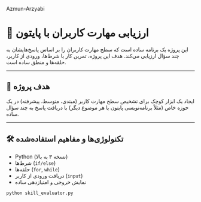  Azmun-Arzyabi

# 🧠 ارزیابی مهارت کاربران با پایتون

این پروژه یک برنامه ساده است که سطح مهارت کاربران را بر اساس پاسخ‌هایشان به چند سؤال ارزیابی می‌کند. هدف این پروژه، تمرین کار با شرط‌ها، ورودی از کاربر، حلقه‌ها و منطق ساده است.

---

## 🎯 هدف پروژه

ایجاد یک ابزار کوچک برای تشخیص سطح مهارت کاربر (مبتدی، متوسط، پیشرفته) در یک حوزه خاص (مثلاً برنامه‌نویسی پایتون یا هر موضوع دیگر) با دریافت پاسخ به چند سؤال ساده.

---

## 🛠 تکنولوژی‌ها و مفاهیم استفاده‌شده

- Python (نسخه ۳ به بالا)
- شرط‌ها (`if/else`)
- حلقه‌ها (`for`, `while`)
- دریافت ورودی از کاربر (`input`)
- نمایش خروجی و امتیازدهی ساده

```bash
python skill_evaluator.py
